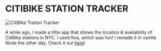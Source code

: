 CITIBIKE STATION TRACKER
===

![CitiBike Tration Tracker](http://i.imgur.com/2AaLwEN.png)

A while ago, I made a little app that shows the location & availability of CitiBike stations in NYC. I used Koa, which was fun! I remade it in vanilla Node the other day. Check it out [here](http://xoxodan.com/citibikestationtracker)!